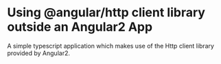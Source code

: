 # Using @angular/http client library outside an Angular2 App
A simple typescript application which makes use of the Http client library provided by Angular2.
